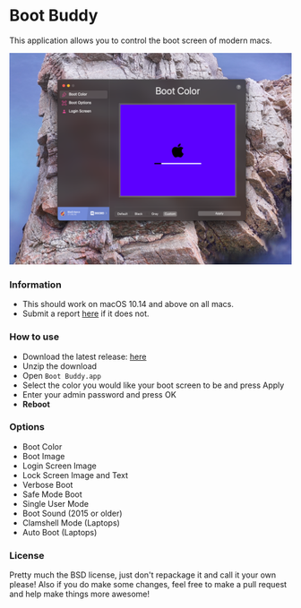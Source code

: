 # Boot Buddy

This application allows you to control the boot screen of modern macs.

![Preview](preview.png)

### Information

 -  This should work on macOS 10.14 and above on all macs. 
 -  Submit a report [here](https://github.com/w0lfschild/DarkBoot/issues/new) if it does not.

### How to use

 -  Download the latest release: [here](https://github.com/w0lfschild/app_updates/tree/master/BootBuddy)
 -  Unzip the download
 -  Open `Boot Buddy.app`
 -  Select the color you would like your boot screen to be and press Apply
 -  Enter your admin password and press OK
 -  **Reboot**
 
 ### Options

 -  Boot Color
 -  Boot Image
 -  Login Screen Image
 -  Lock Screen Image and Text
 -  Verbose Boot
 -  Safe Mode Boot
 -  Single User Mode
 -  Boot Sound (2015 or older)
 -  Clamshell Mode (Laptops)
 -  Auto Boot (Laptops)

### License

Pretty much the BSD license, just don't repackage it and call it your own please!
Also if you do make some changes, feel free to make a pull request and help make things more awesome!
